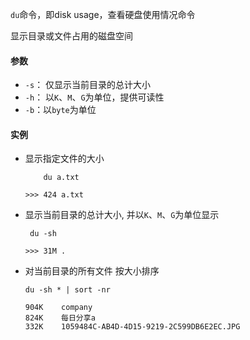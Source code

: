 
`du`命令，即disk usage，查看硬盘使用情况命令

显示目录或文件占用的磁盘空间

#### 参数 

* `-s`： 仅显示当前目录的总计大小
* `-h`： 以`K`、`M`、`G`为单位，提供可读性
* `-b`：以`byte`为单位

#### 实例

* 显示指定文件的大小

    ```
        du a.txt
    ```
    ```
    >>> 424 a.txt
    ```

* 显示当前目录的总计大小, 并以`K`、`M`、`G`为单位显示

    ```
     du -sh
    ```
    ```
    >>> 31M .
    ```

* 对当前目录的所有文件 按大小排序

    ```
    du -sh * | sort -nr
    ```
    
    ```
    904K	company
    824K	每日分享a 
    332K	1059484C-AB4D-4D15-9219-2C599DB6E2EC.JPG
    ```